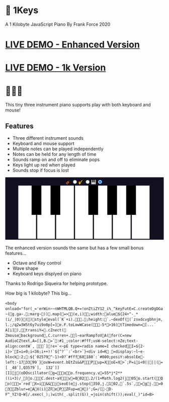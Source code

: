 # 🎹 1Keys
A 1 Kilobyte JavaScript Piano
By Frank Force 2020

# [LIVE DEMO - Enhanced Version](https://killedbyapixel.github.io/1Keys)
# [LIVE DEMO - 1k Version](https://killedbyapixel.github.io/1Keys/index.min.html)

# 🎹🎷🎻

This tiny three instrument piano supports play with both keyboard and mouse!

## Features

- Three different instrument sounds
- Keyboard and mouse support
- Multiple notes can be played independently
- Notes can be held for any length of time
- Sounds ramp on and off to eliminate pops
- Keys light up red when played
- Sounds stop if focus is lost

![Screenshot](/screen.jpg)

The enhanced version sounds the same but has a few small bonus features...
- Octave and Key control
- Wave shape
- Keyboard keys displyed on piano

Thanks to Rodrigo Siqueira for helping prototype.

How big is 1 kilobyte? This big...

```<body onload="for(_='erWin~~nWHTMLQB.Q+=!onZtiZY12_i%_^keyFutE=C.createDgDGa~(g.ga~.;marg~)).map(=>(e,i);width:alue${24+^-_*(i/_|0)}()styleeval(`K`+i)..;height:`.~dexOf((`zsxdcvgbhnjm,l.;/q2w3W5t6y7ui9o0p[=]e.F.toLowWCase(-5*>16)tTimedown=[...`	A[i]),transiY=.cZnect( Zmousebackground,C.curren+.l~earRampToVA(for(C=new AudioCZtext,A=[],B.=`:#1_;color:#fff;usW-select:nZe;text-align:centW`,	🎻🎷🎹`]!e+`<~pE type=radio name=I checkedI=${2-i}>`I=i=0;i<36;i++)!`${^?``:`<br>`}<div id=K =display:~l~e-block:2;:${`02579^-1)<0?`#fff60180`:`#000;posiY:absolEe-left:-173399`}ovW=event.bEtZs&&PPup=XoE=X>`;P=ii<0||||(=[	_48`],Q3579`],	132`]][I]j(oDOscillator(g=oo.frequency.v=55*j*2**((i+3)/_)o.C.dest~aYv=002.2/(1+Math.log2(j05o.start(Qo)=`red`X=i&&jseoE(ej.stop(350,j.102,`.5s`,=gj.=03Zblur=eAX(i)ZFePZFup=eX)';G=/[-D-F^_YZ!Q~W]/.exec(_);)with(_.split(G))_=join(shift());eval(_)"id=B>```
